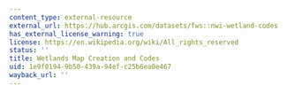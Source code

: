 ```yaml
---
content_type: external-resource
external_url: https://hub.arcgis.com/datasets/fws::nwi-wetland-codes
has_external_license_warning: true
license: https://en.wikipedia.org/wiki/All_rights_reserved
status: ''
title: Wetlands Map Creation and Codes
uid: 1e9f0194-9b50-439a-94ef-c25b6ea0e467
wayback_url: ''
---
```

